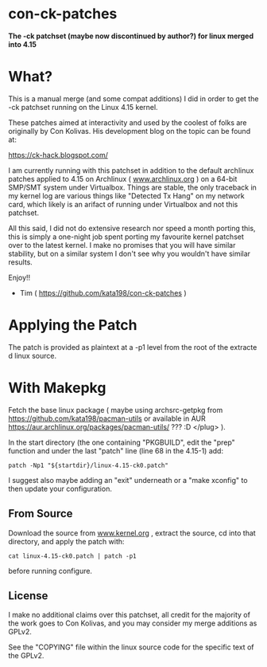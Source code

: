 # con-ck-patches

**The -ck patchset (maybe now discontinued by author?) for linux merged into 4.15**

What?
=====

This is a manual merge (and some compat additions) I did in order to get the -ck patchset running on the Linux 4.15 kernel. 

These patches aimed at interactivity and used by the coolest of folks are originally by Con Kolivas. His development blog on the topic can be found at:

https://ck-hack.blogspot.com/

I am currently running with this patchset in addition to the default archlinux patches applied to 4.15 on Archlinux ( www.archlinux.org ) on a 64-bit SMP/SMT system under Virtualbox. Things are stable, the only traceback in my kernel log are various things like "Detected Tx Hang" on my network card, which likely is an arifact of running under Virtualbox and not this patchset.

All this said, I did not do extensive research nor speed a month porting this, this is simply a one-night job spent porting my favourite kernel patchset over to the latest kernel. I make no promises that you will have similar stability, but on a similar system I don't see why you wouldn't have similar results.

Enjoy!!

- Tim ( https://github.com/kata198/con-ck-patches )


Applying the Patch
==================

The patch is provided as plaintext at a -p1 level from the root of the extracte d linux source.

With Makepkg
============

Fetch the base linux package ( maybe using archsrc-getpkg from https://github.com/kata198/pacman-utils or available in AUR https://aur.archlinux.org/packages/pacman-utils/  ??? :D \</plug\> ).

In the start directory (the one containing "PKGBUILD", edit the "prep" function and under the last "patch" line (line 68 in the 4.15-1) add:

	patch -Np1 "${startdir}/linux-4.15-ck0.patch"

I suggest also maybe adding an "exit" underneath or a "make xconfig" to then update your configuration. 

From Source
-----------

Download the source from www.kernel.org , extract the source, cd into that directory, and apply the patch with:

	cat linux-4.15-ck0.patch | patch -p1

before running configure.


License
-------

I make no additional claims over this patchset, all credit for the majority of the work goes to Con Kolivas, and you may consider my merge additions as GPLv2.

See the "COPYING" file within the linux source code for the specific text of the GPLv2.

